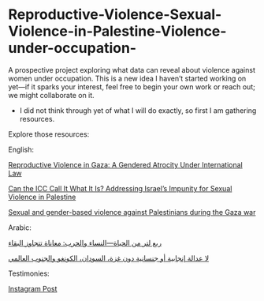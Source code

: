 # Reproductive-Violence-Sexual-Violence-in-Palestine-Violence-under-occupation-
A prospective project exploring what data can reveal about violence against women under occupation. This is a new idea I haven’t started working on yet—if it sparks your interest, feel free to begin your own work or reach out; we might collaborate on it.

* I did not think through yet of what I will do exactly, so first I am gathering resources.

Explore those resources:

English:

[Reproductive Violence in Gaza: A Gendered Atrocity Under International Law](https://4genderjustice.org/our-latest-posts/reproductive-violence-in-gaza-a-gendered-atrocity-under-international-law/)

[Can the ICC Call It What It Is? Addressing Israel’s Impunity for Sexual Violence in Palestine](https://4genderjustice.org/our-latest-posts/can-the-icc-call-it-what-it-is-addressing-israels-impunity-for-sexual-violence-in-palestine/)

[Sexual and gender-based violence against Palestinians during the Gaza war](https://en.wikipedia.org/wiki/Sexual_and_gender-based_violence_against_Palestinians_during_the_Gaza_war)


Arabic:

[ربع لتر من الحياة—النساء والحرب: معاناة تتجاوز البقاء](https://feministconsciousnessrevolution.wordpress.com/2025/02/28/%d8%b1%d8%a8%d8%b9-%d9%84%d8%aa%d8%b1-%d9%85%d9%86-%d8%a7%d9%84%d8%ad%d9%8a%d8%a7%d8%a9-%d8%a7%d9%84%d9%86%d8%b3%d8%a7%d8%a1-%d9%88%d8%a7%d9%84%d8%ad%d8%b1%d8%a8-%d9%85%d8%b9%d8%a7%d9%86/)

[لا عدالة إنجابية أو جنسانية دون غزة، السودان، الكونغو والجنوب العالمي](https://feministconsciousnessrevolution.wordpress.com/2024/05/31/%d9%84%d8%a7-%d8%b9%d8%af%d8%a7%d9%84%d8%a9-%d8%a5%d9%86%d8%ac%d8%a7%d8%a8%d9%8a%d8%a9-%d8%a3%d9%88-%d8%ac%d9%86%d8%b3%d8%a7%d9%86%d9%8a%d8%a9-%d8%af%d9%88%d9%86-%d8%ba%d8%b2%d8%a9%d8%8c-%d8%a7%d9%84/)

Testimonies:

[Instagram Post](https://www.instagram.com/p/C-B6lRmNsvP/)





